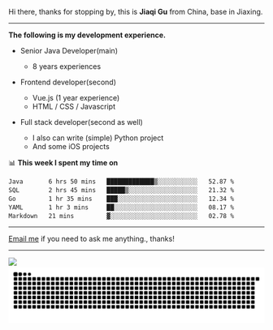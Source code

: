 Hi there, thanks for stopping by, this is **Jiaqi Gu** from China, base in Jiaxing.

---

**The following is my development experience.**

- Senior Java Developer(main)
  - 8 years experiences

- Frontend developer(second)
  - Vue.js (1 year experience)
  - HTML / CSS / Javascript
  
- Full stack developer(second as well)
  - I also can write (simple) Python project
  - And some iOS projects

📊 **This week I spent my time on**
<!--START_SECTION:waka-->

```txt
Java       6 hrs 50 mins   █████████████▒░░░░░░░░░░░   52.87 %
SQL        2 hrs 45 mins   █████▒░░░░░░░░░░░░░░░░░░░   21.32 %
Go         1 hr 35 mins    ███░░░░░░░░░░░░░░░░░░░░░░   12.34 %
YAML       1 hr 3 mins     ██░░░░░░░░░░░░░░░░░░░░░░░   08.17 %
Markdown   21 mins         ▓░░░░░░░░░░░░░░░░░░░░░░░░   02.78 %
```

<!--END_SECTION:waka-->

---

[Email me](mailto:htk2klwgr@mozmail.com?subject=Hiring_from_GitHub) if you need to ask me anything., thanks!

---

![]( https://visitor-badge.glitch.me/badge?page_id=githubgujiaqi)
![]( https://github.com/droid-Q/droid-Q/raw/output/github-contribution-grid-snake.svg#gh-dark-mode-only)
